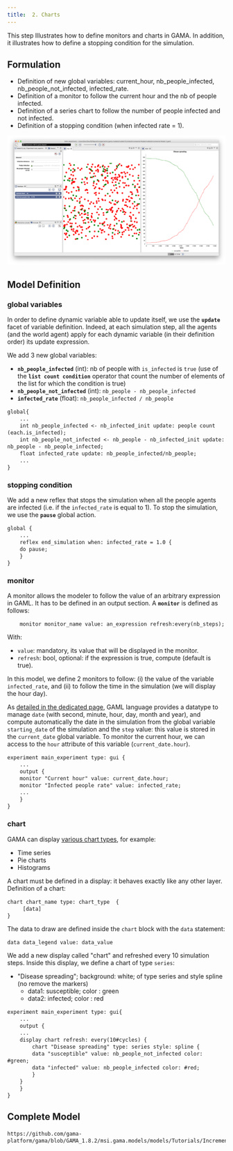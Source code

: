 ```yaml
---
title:  2. Charts
---
```


This step Illustrates how to define monitors and charts in GAMA. In addition, it illustrates how to define a stopping condition for the simulation.


## Formulation

* Definition of new global variables: current\_hour, nb\_people\_infected, nb\_people\_not\_infected, infected\_rate.
* Definition of a monitor to follow the current hour and the nb of people infected.
* Definition of a series chart to follow the number of people infected and not infected.
* Definition of a stopping condition (when infected rate = 1).

![Incremental model 2: plot of the disease spread.](/resources/images/tutorials/Incremental_model2.png)





## Model Definition

### global variables
In order to define dynamic variable able to update itself, we use the **`update`** facet of variable definition.
Indeed, at each simulation step, all the agents (and the world agent) apply for each dynamic variable (in their definition order) its update expression.

We add 3 new global variables:

* **`nb_people_infected`** (int): nb of people with `is_infected` is `true` (use of the **`list count condition`** operator that count the number of elements of the list for which the condition is true)
* **`nb_people_not_infected`** (int): `nb_people - nb_people_infected`
* **`infected_rate`** (float): `nb_people_infected / nb_people` 

```
global{
    ...
    int nb_people_infected <- nb_infected_init update: people count (each.is_infected);
    int nb_people_not_infected <- nb_people - nb_infected_init update: nb_people - nb_people_infected;
    float infected_rate update: nb_people_infected/nb_people;
    ...
}
```
### stopping condition

We add a new reflex that stops the simulation when all the people agents are infected (i.e. if the `infected_rate` is equal to 1). To stop the simulation, we use the **`pause`** global action.

```
global {
    ...
    reflex end_simulation when: infected_rate = 1.0 {
	do pause;
    }
}
```

### monitor

A monitor allows the modeler to follow the value of an arbitrary expression in GAML. It has to be defined in an output section. A **`monitor`** is defined as follows:
```
    monitor monitor_name value: an_expression refresh:every(nb_steps);
```

With:

* `value`: mandatory, its value that will be displayed in the monitor.
* `refresh`: bool, optional: if the expression is true, compute (default is true).

In this model, we define 2 monitors to follow: (i) the value of the variable `infected_rate`, and (ii) to follow the time in the simulation (we will display the hour day). 

As [detailed in the dedicated page](ManipulateDates), GAML language provides a datatype to manage `date` (with second, minute, hour, day, month and year), and compute automatically the date in the simulation from the global variable `starting_date` of the simulation and the `step` value: this value is stored in the `current_date` global variable. To monitor the current hour, we can access to the `hour` attribute of this variable (`current_date.hour`).

```
experiment main_experiment type: gui {
    ...
    output {
	monitor "Current hour" value: current_date.hour;
	monitor "Infected people rate" value: infected_rate;
	...
    }
}
```

### chart

GAMA can display [various chart types](DefiningCharts), for example:

* Time series
* Pie charts
* Histograms

A chart must be defined in a display: it behaves exactly like any other layer.
Definition of a chart:

```
chart chart_name type: chart_type  {
     [data]
}
```

The data to draw are defined inside the `chart` block with the `data` statement:

```
data data_legend value: data_value
```

We add a new display called "chart" and refreshed every 10 simulation steps.
Inside this display, we define a chart of type `series`:

* "Disease spreading"; background: white; of type series and style spline (no remove the markers)
  * data1: susceptible; color : green
  * data2: infected; color : red

```
experiment main_experiment type: gui{
    ...
    output {
	...
	display chart refresh: every(10#cycles) {
	    chart "Disease spreading" type: series style: spline {
		data "susceptible" value: nb_people_not_infected color: #green;
		data "infected" value: nb_people_infected color: #red;
	    }
	}
    }
}
```




## Complete Model

```gaml reference
https://github.com/gama-platform/gama/blob/GAMA_1.8.2/msi.gama.models/models/Tutorials/Incremental%20Model/models/Incremental%20Model%202.gaml
```
